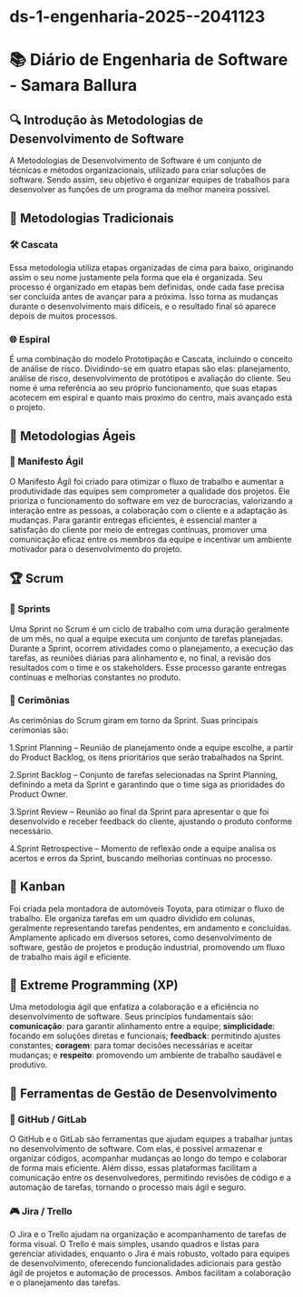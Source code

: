 # ds-1-engenharia-2025--2041123
# 📚 Diário de Engenharia de Software - Samara Ballura

## 🔍 Introdução às Metodologias de Desenvolvimento de Software 
 A Metodologias de Desenvolvimento de Software é um conjunto de técnicas e métodos organizacionais, utilizado para criar soluções de software. Sendo assim, seu objetivo é organizar equipes de trabalhos para desenvolver as funções de um programa da melhor maneira possivel.

## 📖 Metodologias Tradicionais  
### 🛠️ Cascata  
 Essa metodologia utiliza etapas organizadas de cima para baixo, originando assim o seu nome justamente pela forma que ela é organizada. Seu processo é organizado em etapas bem definidas, onde cada fase precisa ser concluída antes de avançar para a próxima. Isso torna as mudanças durante o desenvolvimento mais difíceis, e o resultado final só aparece depois de muitos processos.
 
### 🌐 Espiral  
 É uma combinação do modelo Prototipação e Cascata, incluindo o conceito de análise de risco. Dividindo-se em quatro etapas são elas: planejamento, análise de risco, desenvolvimento de protótipos e avaliação do cliente. Seu nome é uma referência ao seu próprio funcionamento, que suas etapas acotecem em espiral e quanto mais proximo do centro, mais avançado está o projeto.

## 💪 Metodologias Ágeis  
### 📖 Manifesto Ágil  
 O Manifesto Ágil foi criado para otimizar o fluxo de trabalho e aumentar a produtividade das equipes sem comprometer a qualidade dos projetos. Ele prioriza o funcionamento do software em vez de burocracias, valorizando a interação entre as pessoas, a colaboração com o cliente e a adaptação às mudanças. Para garantir entregas eficientes, é essencial manter a satisfação do cliente por meio de entregas contínuas, promover uma comunicação eficaz entre os membros da equipe e incentivar um ambiente motivador para o desenvolvimento do projeto.

## 🏆 Scrum  
### 📅 Sprints  
 Uma Sprint no Scrum é um ciclo de trabalho com uma duração geralmente de um mês, no qual a equipe executa um conjunto de tarefas planejadas. Durante a Sprint, ocorrem atividades como o planejamento, a execução das tarefas, as reuniões diárias para alinhamento e, no final, a revisão dos resultados com o time e os stakeholders. Esse processo garante entregas contínuas e melhorias constantes no produto.
 
### 💬 Cerimônias  
 As cerimônias do Scrum giram em torno da Sprint. Suas principais cerimonias são:
 
 1.Sprint Planning – Reunião de planejamento onde a equipe escolhe, a partir do Product Backlog, os itens prioritários que serão trabalhados na Sprint.
 
 2.Sprint Backlog – Conjunto de tarefas selecionadas na Sprint Planning, definindo a meta da Sprint e garantindo que o time siga as prioridades do Product Owner.

 3.Sprint Review – Reunião ao final da Sprint para apresentar o que foi desenvolvido e receber feedback do cliente, ajustando o produto conforme necessário.
 
 4.Sprint Retrospective – Momento de reflexão onde a equipe analisa os acertos e erros da Sprint, buscando melhorias contínuas no processo.

## 🎯 Kanban  
 Foi criada pela montadora de automóveis Toyota, para otimizar o fluxo de trabalho. Ele organiza tarefas em um quadro dividido em colunas, geralmente representando tarefas pendentes, em andamento e concluídas. Amplamente aplicado em diversos setores, como desenvolvimento de software, gestão de projetos e produção industrial, promovendo um fluxo de trabalho mais ágil e eficiente.

## 🚀 Extreme Programming (XP)  
 Uma metodologia ágil que enfatiza a colaboração e a eficiência no desenvolvimento de software. Seus princípios fundamentais são: **comunicação**: para garantir alinhamento entre a equipe; **simplicidade**: focando em soluções diretas e funcionais; **feedback**: permitindo ajustes constantes; **coragem**: para tomar decisões necessárias e aceitar mudanças; e **respeito**: promovendo um ambiente de trabalho saudável e produtivo.

## 🔧 Ferramentas de Gestão de Desenvolvimento  
### 💪 GitHub / GitLab  
 O GitHub e o GitLab são ferramentas que ajudam equipes a trabalhar juntas no desenvolvimento de software. Com elas, é possível armazenar e organizar códigos, acompanhar mudanças ao longo do tempo e colaborar de forma mais eficiente. Além disso, essas plataformas facilitam a comunicação entre os desenvolvedores, permitindo revisões de código e a automação de tarefas, tornando o processo mais ágil e seguro.

### 🎮 Jira / Trello  
 O Jira e o Trello ajudam na organização e acompanhamento de tarefas de forma visual. O Trello é mais simples, usando quadros e listas para gerenciar atividades, enquanto o Jira é mais robusto, voltado para equipes de desenvolvimento, oferecendo funcionalidades adicionais para gestão ágil de projetos e automação de processos. Ambos facilitam a colaboração e o planejamento das tarefas.
